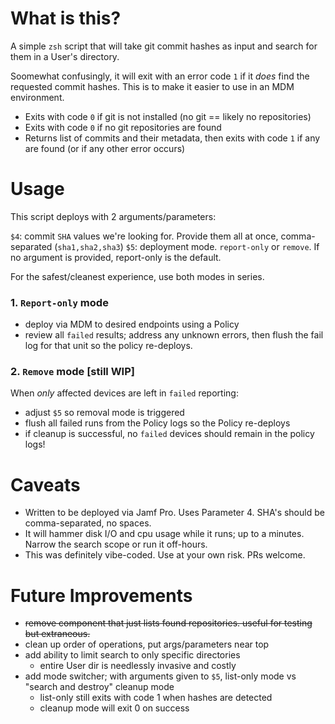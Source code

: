 # What is this? 

A simple `zsh` script that will take git commit hashes as input and search for them in a User's directory. 

Soomewhat confusingly, it will exit with an error code `1` if it _does_ find the requested commit hashes. This is to make it easier to use in an MDM environment.

- Exits with code `0` if git is not installed (no git == likely no repositories)
- Exits with code `0` if no git repositories are found 
- Returns list of commits and their metadata, then exits with code `1` if any are found (or if any other error occurs)

# Usage

This script deploys with 2 arguments/parameters: 

`$4`: commit `SHA` values we're looking for. Provide them all at once, comma-separated (`sha1,sha2,sha3`)
`$5`: deployment mode. `report-only` or `remove`. If no argument is provided, report-only is the default.

For the safest/cleanest experience, use both modes in series.

### 1. `Report-only` mode

- deploy via MDM to desired endpoints using a Policy
- review all `failed` results; address any unknown errors, then flush the fail log for that unit so the policy re-deploys.

### 2. `Remove` mode \[still WIP\]

When _only_ affected devices are left in `failed` reporting:
- adjust `$5` so removal mode is triggered
- flush all failed runs from the Policy logs so the Policy re-deploys
- if cleanup is successful, no `failed` devices should remain in the policy logs!


#  Caveats

- Written to be deployed via Jamf Pro. Uses Parameter 4. SHA's should be comma-separated, no spaces. 
- It will hammer disk I/O and cpu usage while it runs; up to a minutes. Narrow the search scope or run it off-hours.
- This was definitely vibe-coded. Use at your own risk. PRs welcome. 

# Future Improvements

- ~~remove component that just lists found repositories. useful for testing but extraneous.~~
- clean up order of operations, put args/parameters near top
- add ability to limit search to only specific directories
  - entire User dir is needlessly invasive and costly
- add mode switcher; with arguments given to `$5`, list-only mode vs "search and destroy" cleanup mode
  - list-only still exits with code 1 when hashes are detected
  - cleanup mode will exit 0 on success